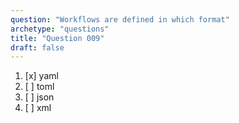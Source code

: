 ```yaml
---
question: "Workflows are defined in which format"
archetype: "questions"
title: "Question 009"
draft: false
---
```


1. [x] yaml
1. [ ] toml
1. [ ] json
1. [ ] xml
